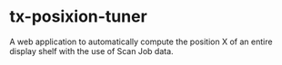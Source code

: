 # tx-posixion-tuner
A web application to automatically compute the position X of an entire display shelf with the use of Scan Job data.
